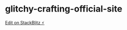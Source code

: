# glitchy-crafting-official-site

[Edit on StackBlitz ⚡️](https://stackblitz.com/edit/glitchy-crafting-official-site)